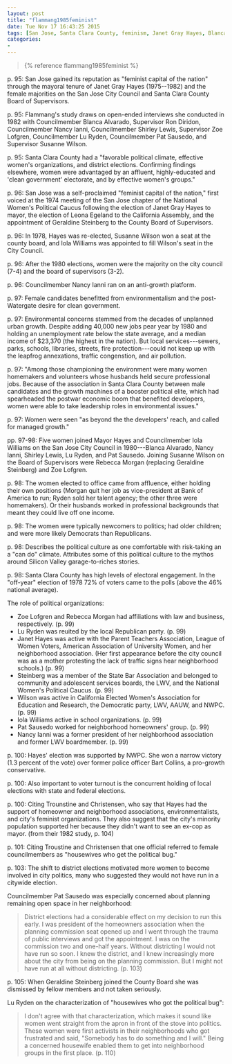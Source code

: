 ```yaml
---
layout: post
title: "flammang1985feminist"
date: Tue Nov 17 16:43:25 2015
tags: [San Jose, Santa Clara County, feminism, Janet Gray Hayes, Blanca Alvarado, Ron Diridon, Nancy Ianni, Shirley Lewis, Zoe Lofgren, Lu Ryden, Pat Sausedo, Susanne Wilson]
categories:
-
---
```


> {% reference flammang1985feminist %}

p. 95: San Jose gained its reputation as "feminist capital of the nation" through the mayoral tenure of Janet Gray Hayes (1975--1982) and the female majorities on the San Jose City Council and Santa Clara County Board of Supervisors.

p. 95: Flammang's study draws on open-ended interviews she conducted in 1982 with Councilmember Blanca Alvarado, Supervisor Ron Diridon, Councilmember Nancy Ianni, Councilmember Shirley Lewis, Supervisor Zoe Lofgren, Councilmember Lu Ryden, Councilmember Pat Sausedo, and Supervisor Susanne Wilson.

p. 95: Santa Clara County had a "favorable political climate, effective women's organizations, and district elections. Confirming findings elsewhere, women were advantaged by an affluent, highly-educated and 'clean government' electorate, and by effective women's groups."

p. 96: San Jose was a self-proclaimed "feminist capital of the nation," first voiced at the 1974 meeting of the San Jose chapter of the National Women's Political Caucus following the election of Janet Gray Hayes to mayor, the election of Leona Egeland to the California Assembly, and the appointment of Geraldine Steinberg to the County Board of Supervisors.

p. 96: In 1978, Hayes was re-elected, Susanne Wilson won a seat at the county board, and Iola Williams was appointed to fill Wilson's seat in the City Council.

p. 96: After the 1980 elections, women were the majority on the city council (7-4) and the board of supervisors (3-2).

p. 96: Councilmember Nancy Ianni ran on an anti-growth platform.

p. 97: Female candidates benefitted from environmentalism and the post-Watergate desire for clean government.

p. 97: Environmental concerns stemmed from the decades of unplanned urban growth. Despite adding 40,000 new jobs pear year by 1980 and holding an unemployment rate below the state average, and a median income of $23,370 (the highest in the nation). But local services---sewers, parks, schools, libraries, streets, fire protection---could not keep up with the leapfrog annexations, traffic congenstion, and air pollution.

p. 97: "Among those championing the environment were many women homemakers and volunteers whose husbands held secure professional jobs. Because of the association in Santa Clara County between male candidates and the growth machines of a booster political elite, which had spearheaded the postwar economic boom that benefited developers, women were able to take leadership roles in environmental issues."

p. 97: Women were seen "as beyond the the developers' reach, and called for managed growth."

pp. 97-98: Five women joined Mayor Hayes and Councilmember Iola Williams on the San Jose City Council in 1980---Blanca Alvarado, Nancy Ianni, Shirley Lewis, Lu Ryden, and Pat Sausedo. Joining Susanne Wilson on the Board of Supervisors were Rebecca Morgan (replacing Geraldine Steinberg) and Zoe Lofgren.

p. 98: The women elected to office came from affluence, either holding their own positions (Morgan quit her job as vice-president at Bank of America to run; Ryden sold her talent agency; the other three were homemakers). Or their husbands worked in professional backgrounds that meant they could live off one income.

p. 98: The women were typically newcomers to politics; had older children; and were more likely Democrats than Republicans.

p. 98: Describes the political culture as one comfortable with risk-taking an a "can do" climate. Attributes some of this political culture to the mythos around Silicon Valley garage-to-riches stories.

p. 98: Santa Clara County has high levels of electoral engagement. In the "off-year" election of 1978 72% of voters came to the polls (above the 46% national average).

The role of political organizations:

- Zoe Lofgren and Rebecca Morgan had affiliations with law and business, respectively. (p. 99)
- Lu Ryden was reuited by the local Republican party. (p. 99)
- Janet Hayes was active with the Parent Teachers Association, League of Women Voters, American Association of University Women, and her neighborhood association. (Her first appearance before the city council was as a mother protesting the lack of traffic signs hear neighborhood schools.) (p. 99)
- Steinberg was a member of the State Bar Association and belonged to community and adolescent services boards, the LWV, and the National Women's Political Caucus. (p. 99)
- Wilson was active in California Elected Women's Association for Education and Research, the Democratic party, LWV, AAUW, and NWPC. (p. 99)
- Iola Williams active in school organizations. (p. 99)
- Pat Sausedo worked for neighborhood homeowners' group. (p. 99)
- Nancy Ianni was a former president of her neighborhood association and former LWV boardmember. (p. 99)

p. 100: Hayes' election was supported by NWPC. She won a narrow victory (1.3 percent of the vote) over former police officer Bart Collins, a pro-growth conservative.

p. 100: Also important to voter turnout is the concurrent holding of local elections with state and federal elections.

p. 100: Citing Trounstine and Christensen, who say that Hayes had the support of homeowner and neighborhood associations, environmentalists, and city's feminist organizations. They also suggest that the city's minority population supported her because they didn't want to see an ex-cop as mayor. (from their 1982 study, p. 104)

p. 101: Citing Troustine and Christensen that one official referred to female councilmembers as "housewives who get the political bug."

p. 103: The shift to district elections motivated more women to become involved in city politics, many who suggested they would not have run in a citywide election.

Councilmember Pat Sausedo was especially concerned about planning remaining open space in her neighborhood:

> District elections had a considerable effect on my decision to run this early. I was president of the homeowners association when the planning commission seat opened up and I went through the trauma of public interviews and got the appointment. I was on the commission two and one-half years. Without districting I would not have run so soon. I knew the district, and I knew increasingly more about the city from being on the planning commission. But I might not have run at all without districting. (p. 103)

p. 105: When Geraldine Steinberg joined the County Board she was dismissed by fellow members and not taken seriously.

Lu Ryden on the characterization of "housewives who got the political bug":

> I don't agree with that characterization, which makes it sound like women went straight from the apron in front of the stove into politics. These women were first activists in their neighborhoods who got frustrated and said, "Somebody has to do something and I will." Being a concerned housewife enabled them to get into neighborhood groups in the first place. (p. 110)

